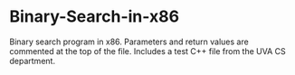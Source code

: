 # Binary-Search-in-x86
Binary search program in x86. Parameters and return values are commented at the top of the file. Includes a test C++ file from the UVA CS department.
